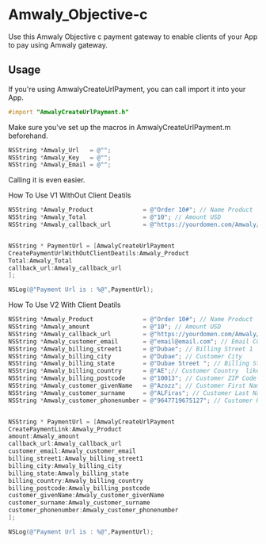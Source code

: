 # Amwaly_Objective-c
Use this Amwaly Objective c payment gateway to enable clients of your App to pay using Amwaly gateway.


## Usage

If you're using AmwalyCreateUrlPayment, you can call import it into your App.

```objective-c
#import "AmwalyCreateUrlPayment.h"

```


Make sure you've set up the macros in AmwalyCreateUrlPayment.m beforehand.



```objective-c
NSString *Amwaly_Url   = @"";
NSString *Amwaly_Key   = @"";
NSString *Amwaly_Email = @"";
```

Calling it is even easier.

How To Use V1 WithOut Client Deatils


```objective-c
NSString *Amwaly_Product              = @"Order 10#"; // Name Product
NSString *Amwaly_Total                = @"10"; // Amount USD 
NSString *Amwaly_callback_url         = @"https://yourdomen.com/Amwaly/callback"; // After Payment Completed will back the your url


NSString * PaymentUrl = [AmwalyCreateUrlPayment 
CreatePaymentUrlWithOutClientDeatils:Amwaly_Product
Total:Amwaly_Total
callback_url:Amwaly_callback_url
];

NSLog(@"Payment Url is : %@",PaymentUrl);

```


How To Use V2 With Client Deatils


```objective-c
NSString *Amwaly_Product              = @"Order 10#"; // Name Product
NSString *Amwaly_amount               = @"10"; // Amount USD 
NSString *Amwaly_callback_url         = @"https://yourdomen.com/Amwaly/callback"; // After Payment Completed will back the your url
NSString *Amwaly_customer_email       = @"email@email.com"; // Email Customer
NSString *Amwaly_billing_street1      = @"Dubae"; // Billing Street 1
NSString *Amwaly_billing_city         = @"Dubae"; // Customer City
NSString *Amwaly_billing_state        = @"Dubae Street "; // Billing State
NSString *Amwaly_billing_country      = @"AE";// Customer Country  like AE - IQ - FR etc...
NSString *Amwaly_billing_postcode     = @"10013"; // Customer ZIP Code
NSString *Amwaly_customer_givenName   = @"Azozz"; // Customer First Name
NSString *Amwaly_customer_surname     = @"ALFiras"; // Customer Last Name
NSString *Amwaly_customer_phonenumber = @"9647719675127"; // Customer Phone Number


NSString * PaymentUrl = [AmwalyCreateUrlPayment 
CreatePaymentLink:Amwaly_Product
amount:Amwaly_amount
callback_url:Amwaly_callback_url
customer_email:Amwaly_customer_email
billing_street1:Amwaly_billing_street1
billing_city:Amwaly_billing_city
billing_state:Amwaly_billing_state
billing_country:Amwaly_billing_country
billing_postcode:Amwaly_billing_postcode
customer_givenName:Amwaly_customer_givenName
customer_surname:Amwaly_customer_surname
customer_phonenumber:Amwaly_customer_phonenumber
];

NSLog(@"Payment Url is : %@",PaymentUrl);

```
